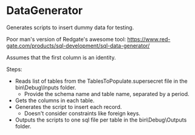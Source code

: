 # DataGenerator
Generates scripts to insert dummy data for testing.

Poor man's version of Redgate's awesome tool: https://www.red-gate.com/products/sql-development/sql-data-generator/

Assumes that the first column is an identity.

Steps:
* Reads list of tables from the TablesToPopulate.supersecret file in the bin\Debug\Inputs folder.
    * Provide the schema name and table name, separated by a period.
* Gets the columns in each table.
* Generates the script to insert each record.
    * Doesn't consider constraints like foreign keys.
* Outputs the scripts to one sql file per table in the bin\Debug\Outputs folder.
 
